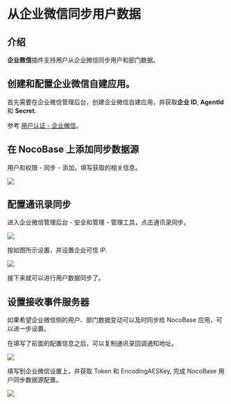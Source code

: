 # 从企业微信同步用户数据

<PluginInfo commercial="true" name="wecom"></PluginInfo>

## 介绍

**企业微信**插件支持用户从企业微信同步用户和部门数据。

## 创建和配置企业微信自建应用。

首先需要在企业微信管理后台，创建企业微信自建应用，并获取**企业 ID**, **AgentId** 和 **Secret**.

参考 [用户认证 - 企业微信](/auth-verification/auth-wecom/)。

## 在 NocoBase 上添加同步数据源

用户和权限 - 同步 - 添加，填写获取的相关信息。

![](https://static-docs.nocobase.com/202412041251867.png)

## 配置通讯录同步

进入企业微信管理后台 - 安全和管理 - 管理工具，点击通讯录同步。

![](https://static-docs.nocobase.com/202412041249958.png)

按如图所示设置，并设置企业可信 IP.

![](https://static-docs.nocobase.com/202412041250776.png)

接下来就可以进行用户数据同步了。

## 设置接收事件服务器

如果希望企业微信侧的用户、部门数据变动可以及时同步给 NocoBase 应用，可以进一步设置。

在填写了前面的配置信息之后，可以复制通讯录回调通知地址。

![](https://static-docs.nocobase.com/202412041256547.png)

填写到企业微信设置上，并获取 Token 和 EncodingAESKey, 完成 NocoBase 用户同步数据源配置。

![](https://static-docs.nocobase.com/202412041257947.png)
